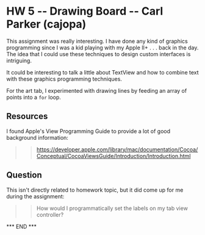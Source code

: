 
# HW 5 -- Drawing Board -- Carl Parker (cajopa) #

This assignment was really interesting. I have done any kind of graphics
programming since I was a kid playing with my Apple II+ . . . back in
the day. The idea that I could use these techniques to design custom
interfaces is intriguing.

It could be interesting to talk a little about TextView and how to
combine text with these graphics programming techniques.

For the art tab, I experimented with drawing lines by feeding an array
of points into a `for` loop.


## Resources ## 

I found Apple's View Programming Guide to provide a lot of good
background information:

>> <https://developer.apple.com/library/mac/documentation/Cocoa/Conceptual/CocoaViewsGuide/Introduction/Introduction.html>


## Question ##

This isn't directly related to homework topic, but it did come up for me
during the assignment:

>> How would I programmatically set the labels on my tab view controller?


*** END ***

